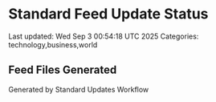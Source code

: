 # Standard Feed Update Status
Last updated: Wed Sep  3 00:54:18 UTC 2025
Categories: technology,business,world

## Feed Files Generated

Generated by Standard Updates Workflow
